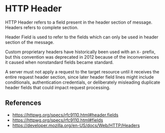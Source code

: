 # HTTP Header

HTTP Header refers to a field present in the header section of message. Headers refers to complete section.

Header Field is used to refer to the fields which can only be used in header section of the message.

Custom proprietary headers have historically been used with an `X-` prefix, but this convention was deprecated in 2012 because of the inconveniences it caused when nonstandard fields became standard.

A server must not apply a request to the target resource until it receives the entire request header section, since later header field lines might include conditionals, authentication credentials, or deliberately misleading duplicate header fields that could impact request processing.

## References

- https://httpwg.org/specs/rfc9110.html#header.fields
- https://httpwg.org/specs/rfc9110.html#fields
- https://developer.mozilla.org/en-US/docs/Web/HTTP/Headers
